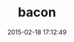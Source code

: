 ---
layout: post
title:  "bacon"
repo:   "chneukirchen/bacon"
date:   2015-02-18 17:12:49
gemurl: http://github.com/chneukirchen/bacon
---